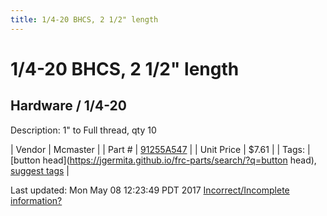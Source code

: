 ```yaml
---
title: 1/4-20 BHCS, 2 1/2" length
---
```


# 1/4-20 BHCS, 2 1/2" length
## Hardware / 1/4-20
Description: 	1" to Full thread, qty 10 

| Vendor | Mcmaster | 
| Part # | [91255A547](https://www.mcmaster.com/#91255A547) | 
| Unit Price | $7.61 | 
| Tags: | [button head](https://jgermita.github.io/frc-parts/search/?q=button head), [suggest tags](https://docs.google.com/forms/d/e/1FAIpQLSeWyY8v3RgOty-MyWmh9U0iivNYN_molChYyS-0U-o-kOAv_g/viewform) | 

Last updated: Mon May 08 12:23:49 PDT 2017
 [Incorrect/Incomplete information?](https://docs.google.com/forms/d/e/1FAIpQLSeWyY8v3RgOty-MyWmh9U0iivNYN_molChYyS-0U-o-kOAv_g/viewform)